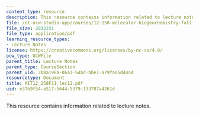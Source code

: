 ```yaml
---
content_type: resource
description: This resource contains information related to lecture notes.
file: /ol-ocw-studio-app/courses/12-158-molecular-biogeochemistry-fall-2011/e37b9f54a51756445379133787a4261d_MIT12_158F11_lec12.pdf
file_size: 2032231
file_type: application/pdf
learning_resource_types:
- Lecture Notes
license: https://creativecommons.org/licenses/by-nc-sa/4.0/
ocw_type: OCWFile
parent_title: Lecture Notes
parent_type: CourseSection
parent_uid: 3b8a198a-06a3-54bd-bbe1-a79faa5d44a4
resourcetype: Document
title: MIT12_158F11_lec12.pdf
uid: e37b9f54-a517-5644-5379-133787a4261d
---
```

This resource contains information related to lecture notes.